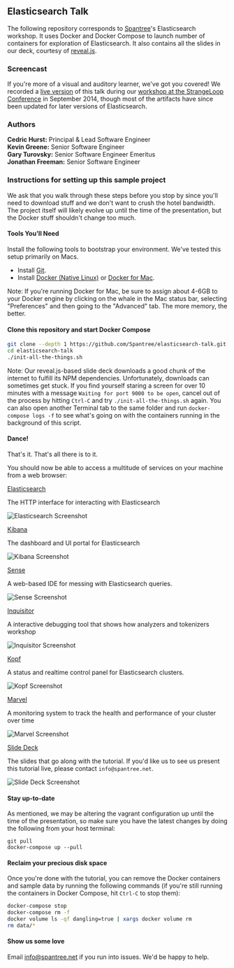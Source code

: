 ## Elasticsearch Talk

The following repository corresponds to [Spantree](http://www.spantree.net)'s Elasticsearch workshop. It uses Docker and Docker Compose to launch number of containers for exploration of Elasticsearch. It also contains all the slides in our deck, courtesy of [reveal.js](https://github.com/hakimel/reveal.js/).

### Screencast

If you're more of a visual and auditory learner, we've got you covered! We recorded a [live version](http://bit.ly/strangeloop-elasticsearch) of this talk during our [workshop at the StrangeLoop Conference](https://thestrangeloop.com/sessions/getting-started-with-elasticsearch) in September 2014, though most of the artifacts have since been updated for later versions of Elasticsearch.

### Authors

**Cedric Hurst:** Principal &amp; Lead Software Engineer<br/>
**Kevin Greene:** Senior Software Engineer<br/>
**Gary Turovsky:** Senior Software Engineer Emeritus<br/>
**Jonathan Freeman:** Senior Software Engineer<br/>

### Instructions for setting up this sample project

We ask that you walk through these steps before you stop by since you'll need to download stuff
and we don't want to crush the hotel bandwidth.  The project itself will likely evolve up until
the time of the presentation, but the Docker stuff shouldn't change too much.

#### Tools You'll Need

Install the following tools to bootstrap your environment. We've tested this setup primarily on Macs.

* Install [Git](https://help.github.com/articles/set-up-git).
* Install [Docker (Native Linux)](https://docs.docker.com/engine/installation/) or [Docker for Mac](https://docs.docker.com/docker-for-mac/).

Note: If you're running Docker for Mac, be sure to assign about 4-6GB to your
Docker engine by clicking on the whale in the Mac status bar, selecting
"Preferences" and then going to the "Advanced" tab. The more memory, the better.

#### Clone this repository and start Docker Compose

```bash
git clone --depth 1 https://github.com/Spantree/elasticsearch-talk.git
cd elasticsearch-talk
./init-all-the-things.sh
```

Note: Our reveal.js-based slide deck downloads a good chunk of the internet to fulfill its NPM dependencies. Unfortunately, downloads can sometimes get stuck. If you find yourself staring a screen for over 10 minutes with a message `Waiting for port 9000 to be open`, cancel out of the process by hitting `Ctrl-C` and try `./init-all-the-things.sh` again. You can also open another Terminal tab to the same folder and run `docker-compose logs -f` to see what's going on with the containers running in the background of this script.

#### Dance!

That's it. That's all there is to it.

You should now be able to access a multitude of services on your machine from a web browser:

[Elasticsearch](http://localhost:9200)

The HTTP interface for interacting with Elasticsearch

![Elasticsearch Screenshot](images/elasticsearch-screenshot.png)  <!-- .element style="max-width: 400px;" -->

[Kibana](http://localhost:5601)

The dashboard and UI portal for Elasticsearch

![Kibana Screenshot](images/kibana-screenshot.png)  <!-- .element style="max-width: 400px;" -->

[Sense](http://localhost:5601/app/sense)

A web-based IDE for messing with Elasticsearch queries.

![Sense Screenshot](images/sense-screenshot.png)  <!-- .element style="max-width: 400px;" -->

[Inquisitor](http://localhost:9400)

A interactive debugging tool that shows how analyzers and tokenizers workshop

![Inquisitor Screenshot](images/inquisitor-screenshot.png)  <!-- .element style="max-width: 400px;" -->

[Kopf](http://localhost:9200/_plugin/kopf)

A status and realtime control panel for Elasticsearch clusters.

![Kopf Screenshot](images/kopf-screenshot.png)  <!-- .element style="max-width: 400px;" -->

[Marvel](http://localhost:5601/app/marvel)

A monitoring system to track the health and performance of your cluster over time

![Marvel Screenshot](images/marvel-screenshot.png)  <!-- .element style="max-width: 400px;" -->

[Slide Deck](http://localhost:9000)

The slides that go along with the tutorial. If you'd like us to see us present this tutorial live, please contact `info@spantree.net`.

![Slide Deck Screenshot](images/slides-screenshot.png)  <!-- .element style="max-width: 400px;" -->

#### Stay up-to-date

As mentioned, we may be altering the vagrant configuration up until the time of the presentation, so make sure you have
the latest changes by doing the following from your host terminal:

```
git pull
docker-compose up --pull
```

#### Reclaim your precious disk space

Once you're done with the tutorial, you can remove the Docker containers and sample data by running the following commands (if you're still running the containers in Docker Compose, hit `Ctrl-C` to stop them):

```bash
docker-compose stop
docker-compose rm -f
docker volume ls -qf dangling=true | xargs docker volume rm
rm data/*
```

#### Show us some love

Email info@spantree.net if you run into issues.  We'd be happy to help.

